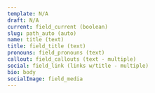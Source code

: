 ```yaml
---
template: N/A
draft: N/A
current: field_current (boolean)
slug: path_auto (auto)
name: title (text)
title: field_title (text)
pronouns: field_pronouns (text)
callout: field_callouts (text - multiple)
social: field_link (links w/title - multiple)
bio: body
socialImage: field_media
---
```

